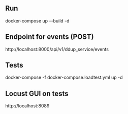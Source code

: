 ## Run

docker-compose up --build -d

## Endpoint for events (POST)

http://localhost:8000/api/v1/ddup_service/events

## Tests

docker-compose -f docker-compose.loadtest.yml up -d

## Locust GUI on tests

http://localhost:8089
